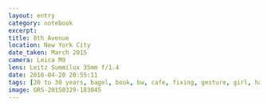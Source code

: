```yaml
--- 
layout: entry
category: notebook
excerpt:
title: 8th Avenue
location: New York City
date_taken: March 2015
camera: Leica M9
lens: Leitz Summilux 35mm f/1.4
date: 2016-04-20 20:55:11
tags: [20 to 30 years, bagel, book, bw, cafe, fixing, gesture, girl, hair, reflection, street, window]
image: GRS-20150329-183045
---
```

